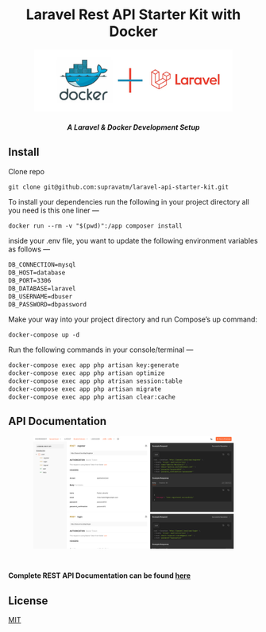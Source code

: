 
<h1 align="center">
Laravel Rest API Starter Kit with Docker
</h1>

<p align="center"><img src="public/img/laravel-and-docker.webp" width="400" alt="Laravel + Docker"></p>

<h5 align="center">
A Laravel & Docker Development Setup
</h5>

## Install

Clone repo

```
git clone git@github.com:supravatm/laravel-api-starter-kit.git
```
To install your dependencies run the following in your project directory all you need is this one liner —
```
docker run --rm -v "$(pwd)":/app composer install
```
inside your .env file, you want to update the following environment variables as follows —

```
DB_CONNECTION=mysql
DB_HOST=database
DB_PORT=3306
DB_DATABASE=laravel
DB_USERNAME=dbuser
DB_PASSWORD=dbpassword
```
Make your way into your project directory and run Compose’s up command:
```
docker-compose up -d
```
Run the following commands in your console/terminal —
```
docker-compose exec app php artisan key:generate
docker-compose exec app php artisan optimize
docker-compose exec app php atrisan session:table
docker-compose exec app php artisan migrate
docker-compose exec app php artisan clear:cache
```

## API Documentation
<p align="center">
    <img align="center" src="https://raw.githubusercontent.com/supravatm/laravel-api-starter-kit/main/public/img/postment-document-screenshot.png" alt="Preview" width="80%" />

</p>
</br>
<p style="font-weight: bold;">
Complete REST API Documentation can be found <a href="https://documenter.getpostman.com/view/497605/2sB3BLjnwZ" target="_blank" rel="noopener noreferrer">here</a>
</p>

## License

[MIT](https://opensource.org/licenses/MIT)
